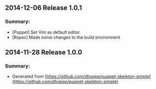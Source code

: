## 2014-12-06 Release 1.0.1
### Summary:
- [Puppet] Set Vim as default editor
- [Rspec] Made some changes to the build environment

## 2014-11-28 Release 1.0.0
### Summary:
- Generated from [https://github.com/dhoppe/puppet-skeleton-simple](https://github.com/dhoppe/puppet-skeleton-simple)
